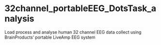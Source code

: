 # 32channel_portableEEG_DotsTask_analysis
Load process and analyse human 32 channel EEG data collect using BrainProducts’ portable LiveAmp EEG system
